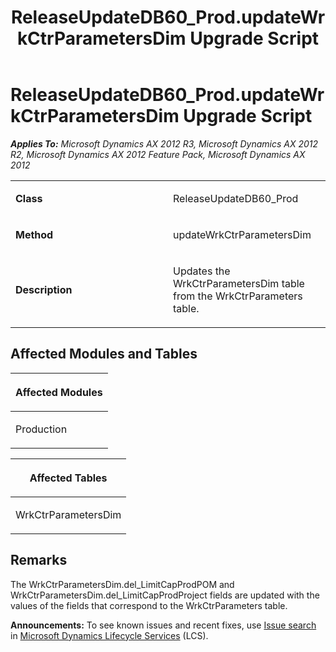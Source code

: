 ﻿---
title: ReleaseUpdateDB60_Prod.updateWrkCtrParametersDim Upgrade Script
TOCTitle: ReleaseUpdateDB60_Prod.updateWrkCtrParametersDim Upgrade Script
ms:assetid: 1b98e4f2-b671-4c28-d510-3ee37dc370ed
ms:mtpsurl: https://msdn.microsoft.com/en-us/library/JJ718682(v=AX.60)
ms:contentKeyID: 49706964
ms.date: 05/18/2015
mtps_version: v=AX.60
---

# ReleaseUpdateDB60\_Prod.updateWrkCtrParametersDim Upgrade Script 


_**Applies To:** Microsoft Dynamics AX 2012 R3, Microsoft Dynamics AX 2012 R2, Microsoft Dynamics AX 2012 Feature Pack, Microsoft Dynamics AX 2012_

<table>
<colgroup>
<col style="width: 50%" />
<col style="width: 50%" />
</colgroup>
<tbody>
<tr class="odd">
<td><p><strong>Class</strong></p></td>
<td><p>ReleaseUpdateDB60_Prod</p></td>
</tr>
<tr class="even">
<td><p><strong>Method</strong></p></td>
<td><p>updateWrkCtrParametersDim</p></td>
</tr>
<tr class="odd">
<td><p><strong>Description</strong></p></td>
<td><p>Updates the WrkCtrParametersDim table from the WrkCtrParameters table.</p></td>
</tr>
</tbody>
</table>


## Affected Modules and Tables

<table>
<colgroup>
<col style="width: 100%" />
</colgroup>
<thead>
<tr class="header">
<th><p>Affected Modules</p></th>
</tr>
</thead>
<tbody>
<tr class="odd">
<td><p>Production</p></td>
</tr>
</tbody>
</table>


<table>
<colgroup>
<col style="width: 100%" />
</colgroup>
<thead>
<tr class="header">
<th><p>Affected Tables</p></th>
</tr>
</thead>
<tbody>
<tr class="odd">
<td><p>WrkCtrParametersDim</p></td>
</tr>
</tbody>
</table>


## Remarks

The WrkCtrParametersDim.del\_LimitCapProdPOM and WrkCtrParametersDim.del\_LimitCapProdProject fields are updated with the values of the fields that correspond to the WrkCtrParameters table.

  
**Announcements:** To see known issues and recent fixes, use [Issue search](http://go.microsoft.com/fwlink/?linkid=389258) in [Microsoft Dynamics Lifecycle Services](http://go.microsoft.com/fwlink/?linkid=306505) (LCS).

